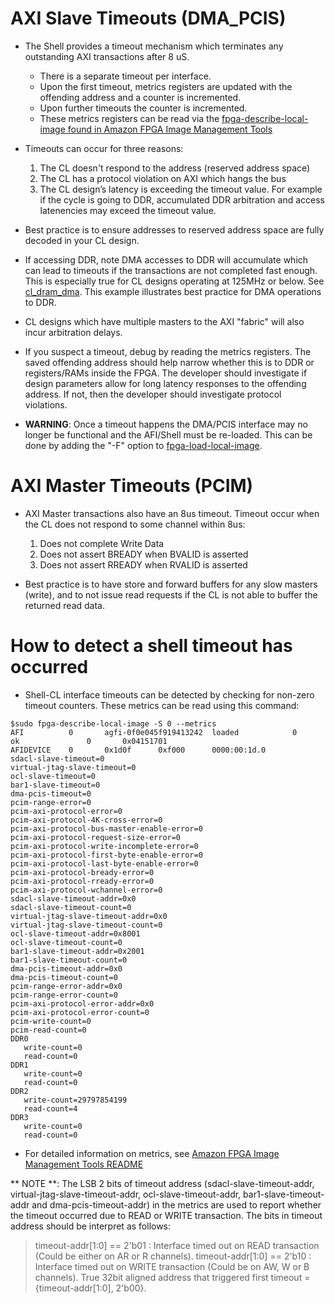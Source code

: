
# AXI Slave Timeouts (DMA_PCIS)

* The Shell provides a timeout mechanism which terminates any outstanding AXI transactions after 8 uS. 
    * There is a separate timeout per interface. 
    * Upon the first timeout, metrics registers are updated with the offending address and a counter is incremented. 
    * Upon further timeouts the counter is incremented. 
    * These metrics registers can be read via the [fpga-describe-local-image found in Amazon FPGA Image Management Tools](../../sdk/userspace/fpga_mgmt_tools/README.md)

* Timeouts can occur for three reasons:
  1. The CL doesn't respond to the address (reserved address space)
  2. The CL has a protocol violation on AXI which hangs the bus
  3. The CL design’s latency is exceeding the timeout value.  For example if the cycle is going to DDR, accumulated DDR arbitration and access latenencies may exceed the timeout value.

* Best practice is to ensure addresses to reserved address space are fully decoded in your CL design.
* If accessing DDR, note DMA accesses to DDR will accumulate which can lead to timeouts if the transactions are not completed fast enough.  This is especially true for CL designs operating at 125MHz or below.  See [cl_dram_dma](../cl/examples/cl_dram_dma).  This example illustrates best practice for DMA operations to DDR.
* CL designs which have multiple masters to the AXI "fabric" will also incur arbitration delays.
* If you suspect a timeout, debug by reading the metrics registers. The saved offending address should help narrow whether this is to DDR or registers/RAMs inside the FPGA. The developer should investigate if design parameters allow for long latency responses to the offending address.  If not, then the developer should investigate protocol violations.
* **WARNING**: Once a timeout happens the DMA/PCIS interface may no longer be functional and the AFI/Shell must be re-loaded. This can be done by adding the "-F" option to [fpga-load-local-image](../../sdk/userspace/fpga_mgmt_tools/README.md).

# AXI Master Timeouts (PCIM)
* AXI Master transactions also have an 8us timeout.  Timeout occur when the CL does not respond to some channel within 8us:
   1. Does not complete Write Data
   2. Does not assert BREADY when BVALID is asserted
   3. Does not assert RREADY when RVALID is asserted

* Best practice is to have store and forward buffers for any slow masters (write), and to not issue read requests if the CL is not able to buffer the returned read data.

# How to detect a shell timeout has occurred

* Shell-CL interface timeouts can be detected by checking for non-zero timeout counters.  These metrics can be read using this command:
```
$sudo fpga-describe-local-image -S 0 --metrics
AFI          0       agfi-0f0e045f919413242  loaded            0        ok               0       0x04151701
AFIDEVICE    0       0x1d0f      0xf000      0000:00:1d.0
sdacl-slave-timeout=0
virtual-jtag-slave-timeout=0
ocl-slave-timeout=0
bar1-slave-timeout=0
dma-pcis-timeout=0
pcim-range-error=0
pcim-axi-protocol-error=0
pcim-axi-protocol-4K-cross-error=0
pcim-axi-protocol-bus-master-enable-error=0
pcim-axi-protocol-request-size-error=0
pcim-axi-protocol-write-incomplete-error=0
pcim-axi-protocol-first-byte-enable-error=0
pcim-axi-protocol-last-byte-enable-error=0
pcim-axi-protocol-bready-error=0
pcim-axi-protocol-rready-error=0
pcim-axi-protocol-wchannel-error=0
sdacl-slave-timeout-addr=0x0
sdacl-slave-timeout-count=0
virtual-jtag-slave-timeout-addr=0x0
virtual-jtag-slave-timeout-count=0
ocl-slave-timeout-addr=0x8001
ocl-slave-timeout-count=0
bar1-slave-timeout-addr=0x2001
bar1-slave-timeout-count=0
dma-pcis-timeout-addr=0x0
dma-pcis-timeout-count=0
pcim-range-error-addr=0x0
pcim-range-error-count=0
pcim-axi-protocol-error-addr=0x0
pcim-axi-protocol-error-count=0
pcim-write-count=0
pcim-read-count=0
DDR0
   write-count=0
   read-count=0
DDR1
   write-count=0
   read-count=0
DDR2
   write-count=29797854199
   read-count=4
DDR3
   write-count=0
   read-count=0
```
* For detailed information on metrics, see [Amazon FPGA Image Management Tools README](../../sdk//userspace/fpga_mgmt_tools/README.md)

** NOTE **: The LSB 2 bits of timeout address (sdacl-slave-timeout-addr, virtual-jtag-slave-timeout-addr, ocl-slave-timeout-addr, bar1-slave-timeout-addr and dma-pcis-timeout-addr) in the metrics are used to report whether the timeout occurred due to READ or WRITE transaction. The bits in timeout address should be interpret as follows:
  > timeout-addr[1:0] == 2'b01 : Interface timed out on READ transaction (Could be either on AR or R channels).
  > timeout-addr[1:0] == 2'b10 : Interface timed out on WRITE transaction (Could be on AW, W or B channels).
  > True 32bit aligned address that triggered first timeout = {timeout-addr[1:0], 2'b00}.
